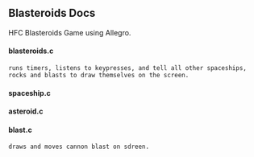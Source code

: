 ## Blasteroids Docs

HFC Blasteroids Game using Allegro.

#### blasteroids.c
    runs timers, listens to keypresses, and tell all other spaceships, rocks and blasts to draw themselves on the screen. 
 
#### spaceship.c

#### asteroid.c

#### blast.c
    draws and moves cannon blast on sdreen. 

